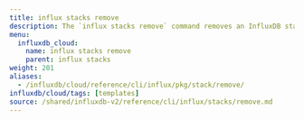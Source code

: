 ```yaml
---
title: influx stacks remove
description: The `influx stacks remove` command removes an InfluxDB stack and all associated resources.
menu:
  influxdb_cloud:
    name: influx stacks remove
    parent: influx stacks
weight: 201
aliases:
  - /influxdb/cloud/reference/cli/influx/pkg/stack/remove/
influxdb/cloud/tags: [templates]
source: /shared/influxdb-v2/reference/cli/influx/stacks/remove.md
---
```


<!-- The content of this file is at 
// SOURCE content/shared/influxdb-v2/reference/cli/influx/stacks/remove.md-->
